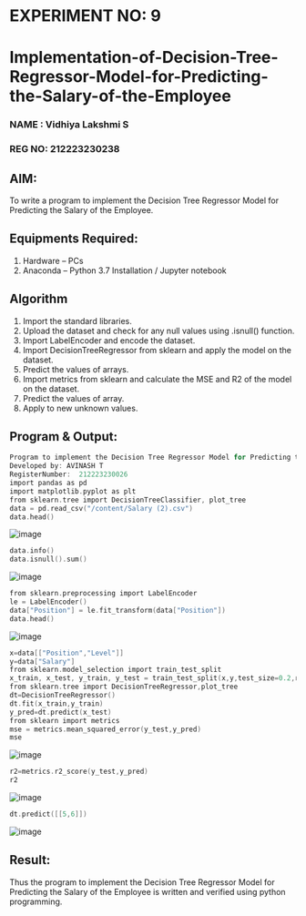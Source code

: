 # EXPERIMENT NO: 9
# Implementation-of-Decision-Tree-Regressor-Model-for-Predicting-the-Salary-of-the-Employee
### NAME : Vidhiya Lakshmi S
### REG NO: 212223230238
## AIM:
To write a program to implement the Decision Tree Regressor Model for Predicting the Salary of the Employee.
## Equipments Required:
1. Hardware – PCs
2. Anaconda – Python 3.7 Installation / Jupyter notebook
## Algorithm
1. Import the standard libraries.
2. Upload the dataset and check for any null values using .isnull() function.
3. Import LabelEncoder and encode the dataset.
4. Import DecisionTreeRegressor from sklearn and apply the model on the dataset.
5. Predict the values of arrays.
6. Import metrics from sklearn and calculate the MSE and R2 of the model on the dataset.
7. Predict the values of array.
8. Apply to new unknown values.

## Program & Output:
```c
Program to implement the Decision Tree Regressor Model for Predicting the Salary of the Employee.
Developed by: AVINASH T
RegisterNumber:  212223230026
import pandas as pd
import matplotlib.pyplot as plt
from sklearn.tree import DecisionTreeClassifier, plot_tree
data = pd.read_csv("/content/Salary (2).csv")
data.head()
```
![image](https://github.com/user-attachments/assets/79dfd9fe-5c9f-4864-be9b-28e3ee1bf644)
```c
data.info()
data.isnull().sum()
```
![image](https://github.com/user-attachments/assets/0bdd4d56-190d-4240-8b4a-d8890d223298)
```c
from sklearn.preprocessing import LabelEncoder
le = LabelEncoder()
data["Position"] = le.fit_transform(data["Position"])
data.head()
```
![image](https://github.com/user-attachments/assets/ef817efc-6ed0-499a-bd97-260eaf13b020)
```c
x=data[["Position","Level"]]
y=data["Salary"]
from sklearn.model_selection import train_test_split
x_train, x_test, y_train, y_test = train_test_split(x,y,test_size=0.2,random_state=2)
from sklearn.tree import DecisionTreeRegressor,plot_tree
dt=DecisionTreeRegressor()
dt.fit(x_train,y_train)
y_pred=dt.predict(x_test)
from sklearn import metrics
mse = metrics.mean_squared_error(y_test,y_pred)
mse
```
![image](c)
```c
r2=metrics.r2_score(y_test,y_pred)
r2
```
![image](https://github.com/user-attachments/assets/91aea4fe-1252-49af-b185-9489eb8dd121)
```c
dt.predict([[5,6]])
```
![image](https://github.com/user-attachments/assets/4edb6291-8ee4-4b79-adf2-e1bf0dd6e303)

## Result:
Thus the program to implement the Decision Tree Regressor Model for Predicting the Salary of the Employee is written and verified using python programming.
